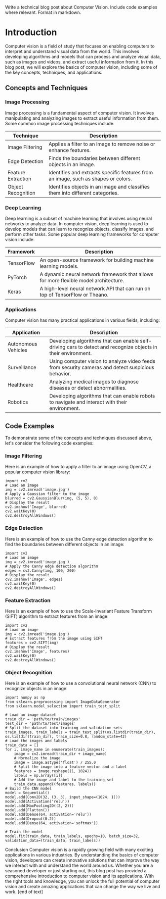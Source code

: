  Write a technical blog post about Computer Vision. Include code examples where relevant. Format in markdown.

# Introduction

Computer vision is a field of study that focuses on enabling computers to interpret and understand visual data from the world. This involves developing algorithms and models that can process and analyze visual data, such as images and videos, and extract useful information from it. In this blog post, we will explore the basics of computer vision, including some of the key concepts, techniques, and applications.
## Concepts and Techniques

### Image Processing

Image processing is a fundamental aspect of computer vision. It involves manipulating and analyzing images to extract useful information from them. Some common image processing techniques include:

| Technique | Description |
| --- | --- |
| Image Filtering | Applies a filter to an image to remove noise or enhance features. |
| Edge Detection | Finds the boundaries between different objects in an image. |
| Feature Extraction | Identifies and extracts specific features from an image, such as shapes or colors. |
| Object Recognition | Identifies objects in an image and classifies them into different categories. |

### Deep Learning

Deep learning is a subset of machine learning that involves using neural networks to analyze data. In computer vision, deep learning is used to develop models that can learn to recognize objects, classify images, and perform other tasks. Some popular deep learning frameworks for computer vision include:

| Framework | Description |
| --- | --- |
| TensorFlow | An open-source framework for building machine learning models. |
| PyTorch | A dynamic neural network framework that allows for more flexible model architecture. |
| Keras | A high-level neural network API that can run on top of TensorFlow or Theano. |

### Applications

Computer vision has many practical applications in various fields, including:

| Application | Description |
| --- | --- |
| Autonomous Vehicles | Developing algorithms that can enable self-driving cars to detect and recognize objects in their environment. |
| Surveillance | Using computer vision to analyze video feeds from security cameras and detect suspicious behavior. |
| Healthcare | Analyzing medical images to diagnose diseases or detect abnormalities. |
| Robotics | Developing algorithms that can enable robots to navigate and interact with their environment. |

## Code Examples

To demonstrate some of the concepts and techniques discussed above, let's consider the following code examples:

### Image Filtering

Here is an example of how to apply a filter to an image using OpenCV, a popular computer vision library:
```
import cv2
# Load an image
img = cv2.imread('image.jpg')
# Apply a Gaussian filter to the image
blurred = cv2.GaussianBlur(img, (5, 5), 0)
# Display the result
cv2.imshow('Image', blurred)
cv2.waitKey(0)
cv2.destroyAllWindows()
```
### Edge Detection

Here is an example of how to use the Canny edge detection algorithm to find the boundaries between different objects in an image:
```
import cv2
# Load an image
img = cv2.imread('image.jpg')
# Apply the Canny edge detection algorithm
edges = cv2.Canny(img, 100, 200)
# Display the result
cv2.imshow('Image', edges)
cv2.waitKey(0)
cv2.destroyAllWindows()
```
### Feature Extraction

Here is an example of how to use the Scale-Invariant Feature Transform (SIFT) algorithm to extract features from an image:
```
import cv2
# Load an image
img = cv2.imread('image.jpg')
# Extract features from the image using SIFT
features = cv2.SIFT(img)
# Display the result
cv2.imshow('Image', features)
cv2.waitKey(0)
cv2.destroyAllWindows()
```
### Object Recognition

Here is an example of how to use a convolutional neural network (CNN) to recognize objects in an image:
```
import numpy as np
from sklearn.preprocessing import ImageDataGenerator
from sklearn.model_selection import train_test_split

# Load an image dataset
train_dir = 'path/to/train/images'
test_dir = 'path/to/test/images'
# Split the dataset into training and validation sets
train_images, train_labels = train_test_split(os.listdir(train_dir), os.listdir(train_dir), train_size=0.8, random_state=42)
# Load the images and labels
train_data = []
for i, image_name in enumerate(train_images):
    image = cv2.imread(train_dir + image_name)
    # Normalize the image
    image = image.astype('float') / 255.0
    # Split the image into a feature vector and a label
    features = image.reshape((1, 1024))
    labels = np.array([i])
    # Add the image and label to the training set
    train_data.append((features, labels))
# Build the CNN model
model = Sequential()
model.add(Conv2D(32, (3, 3), input_shape=(1024, 1)))
model.add(Activation('relu'))
model.add(MaxPooling2D((2, 2)))
model.add(Flatten())
model.add(Dense(64, activation='relu'))
model.add(Dropout(0.2))
model.add(Dense(64, activation='softmax'))

# Train the model
model.fit(train_data, train_labels, epochs=10, batch_size=32, validation_data=(train_data, train_labels))
```

Conclusion
Computer vision is a rapidly growing field with many exciting applications in various industries. By understanding the basics of computer vision, developers can create innovative solutions that can improve the way we interact with and understand the world around us. Whether you are a seasoned developer or just starting out, this blog post has provided a comprehensive introduction to computer vision and its applications. With the right tools and knowledge, you can unlock the full potential of computer vision and create amazing applications that can change the way we live and work. [end of text]


